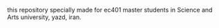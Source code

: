 this repository specially made for ec401 master students in Science and Arts university, yazd, iran.
